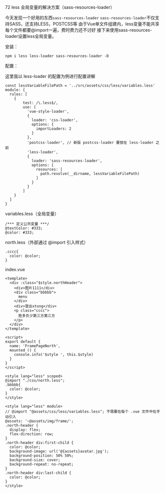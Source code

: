 72 less 全局变量的解决方案（sass-resources-loader）

今天发现一个好用的东西`sass-resources-loader`
`sass-resources-loader`不仅支持SASS，还支持LESS，POSTCSS等
由于Vue单文件组建内，less变量不能共享
每个文件都要@import一遍，费时费力还不讨好
接下来使用sass-resources-loader设置less全局变量。

安装：

```
npm i less less-loader sass-resources-loader -D
```

配置：

这里我以 less-loader 的配置为例进行配置讲解

```
const lessVariableFilePath = '../src/assets/css/less/variables.less'
module: {
  rules: [
    {
        test: /\.less$/,
        use: [
          'vue-style-loader',
          {
            loader: 'css-loader',
            options: {
              importLoaders: 2
            }
          },
          'postcss-loader', // 新版 postcss-loader 要放在 less-loader 之前
          'less-loader',
          {
            loader: 'sass-resources-loader',
            options: {
              resources: [
                path.resolve(__dirname, lessVariableFilePath)
              ]
            }
          }
        ]
    }
  ]
}
```

variables.less（全局变量）

```
/*** 定义公共变量 ***/
@textColor: #333;
@color: #333;

```

north.less（外部通过 @import 引入样式）

```
.cccc{
  color: @color;
}

```

index.vue

```
<template>
  <div :class="$style.northHeader">
    <div>图片1111</div>
    <div class="bbbbb">
      menu
    </div>
    <div>登出xtong</div>
    <p class="cccc">
      胜多负少第三方第三方
    </p>
  </div>
</template>

<script>
export default {
  name: 'FramePageNorth',
  mounted () {
    console.info('$style ', this.$style)
  }
}
</script>

<style lang="less" scoped>
@import "./css/north.less";
.bbbbb{
  color: @color;
}
</style>

<style lang="less" module>
// @import "@assets/css/less/variables.less"; 不需要在每个 .vue 文件中在手动引入
@assets: '~@assets/img/frame/';
.north-header {
  display: flex;
  flex-direction: row;
}
.north-header div:first-child {
  color: @color;
  background-image: url('@{assets}avatar.jpg');
  background-position: 50% 50%;
  background-size: cover;
  background-repeat: no-repeat;
}
.north-header div:last-child {
  color: @color;
}
</style>

```
